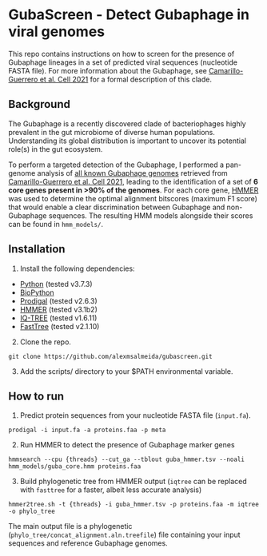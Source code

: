 # GubaScreen - Detect Gubaphage in viral genomes

This repo contains instructions on how to screen for the presence of Gubaphage lineages in a set of predicted viral sequences (nucleotide FASTA file). For more information about the Gubaphage, see [Camarillo-Guerrero et al. Cell 2021](https://www.sciencedirect.com/science/article/pii/S0092867421000726) for a formal description of this clade.

## Background

The Gubaphage is a recently discovered clade of bacteriophages highly prevalent in the gut microbiome of diverse human populations. Understanding its global distribution is important to uncover its potential role(s) in the gut ecosystem.

To perform a targeted detection of the Gubaphage, I performed a pan-genome analysis of [all known Gubaphage genomes](http://ftp.ebi.ac.uk/pub/databases/metagenomics/genome_sets/gut_phage_database/Gubaphage_genomes.fa) retrieved from [Camarillo-Guerrero et al. Cell 2021](https://www.sciencedirect.com/science/article/pii/S0092867421000726), leading to the identification of a set of <b>6 core genes present in >90% of the genomes</b>. For each core gene, [HMMER](http://hmmer.org/download.html) was used to determine the optimal alignment bitscores (maximum F1 score) that would enable a clear discrimination between Gubaphage and non-Gubaphage sequences. The resulting HMM models alongside their scores can be found in `hmm_models/`.

## Installation

1. Install the following dependencies:

* [Python](https://www.python.org/downloads/) (tested v3.7.3)
* [BioPython](https://biopython.org/wiki/Download)
* [Prodigal](https://github.com/hyattpd/Prodigal/wiki/installation) (tested v2.6.3)
* [HMMER](http://hmmer.org/download.html) (tested v3.1b2)
* [IQ-TREE](http://www.iqtree.org/) (tested v1.6.11)
* [FastTree](http://www.microbesonline.org/fasttree/) (tested v2.1.10)

2. Clone the repo.

```
git clone https://github.com/alexmsalmeida/gubascreen.git
```

3. Add the scripts/ directory to your $PATH environmental variable.

## How to run

1. Predict protein sequences from your nucleotide FASTA file (`input.fa`).

```
prodigal -i input.fa -a proteins.faa -p meta 
```

2. Run HMMER to detect the presence of Gubaphage marker genes

```
hmmsearch --cpu {threads} --cut_ga --tblout guba_hmmer.tsv --noali hmm_models/guba_core.hmm proteins.faa
```

3. Build phylogenetic tree from HMMER output (`iqtree` can be replaced with `fasttree` for a faster, albeit less accurate analysis)

```
hmmer2tree.sh -t {threads} -i guba_hmmer.tsv -p proteins.faa -m iqtree -o phylo_tree
```

The main output file is a phylogenetic (`phylo_tree/concat_alignment.aln.treefile`) file containing your input sequences and reference Gubaphage genomes.
